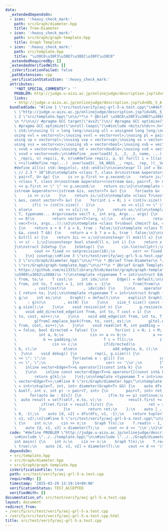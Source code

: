 ```yaml
---
data:
  _extendedDependsOn:
  - icon: ':heavy_check_mark:'
    path: src/Graph/diameter.hpp
    title: Tree-Diameter
  - icon: ':heavy_check_mark:'
    path: src/Graph/graph-template.hpp
    title: Graph Template
  - icon: ':heavy_check_mark:'
    path: src/template.hpp
    title: "\u30C6\u30F3\u30D7\u30EC\u30FC\u30C8"
  _extendedRequiredBy: []
  _extendedVerifiedWith: []
  _isVerificationFailed: false
  _pathExtension: cpp
  _verificationStatusIcon: ':heavy_check_mark:'
  attributes:
    '*NOT_SPECIAL_COMMENTS*': ''
    PROBLEM: http://judge.u-aizu.ac.jp/onlinejudge/description.jsp?id=GRL_5_A
    links:
    - http://judge.u-aizu.ac.jp/onlinejudge/description.jsp?id=GRL_5_A
  bundledCode: "#line 1 \"src/test/verify/aoj-grl-5-a.test.cpp\"\n#define PROBLEM\
    \ \"http://judge.u-aizu.ac.jp/onlinejudge/description.jsp?id=GRL_5_A\"\n#line\
    \ 2 \"src/template.hpp\"\n\n/**\n * @brief \u30C6\u30F3\u30D7\u30EC\u30FC\u30C8\
    \n */\n\n// #pragma GCC target(\"avx2\")\n// #pragma GCC optimize(\"O3\")\n//\
    \ #pragma GCC optimize(\"unroll-loops\")\n#include <bits/stdc++.h>\n\nusing namespace\
    \ std;\n\nusing ll = long long;\nusing ull = unsigned long long;\nusing vl = vector<ll>;\n\
    using vvl = vector<vl>;\nusing vvvl = vector<vvl>;\nusing pl = pair<ll, ll>;\n\
    using vp = vector<pl>;\nusing vvp = vector<vp>;\nusing vs = vector<string>;\n\
    using vvs = vector<vs>;\nusing vb = vector<bool>;\nusing vvb = vector<vb>;\nusing\
    \ vvvb = vector<vvb>;\nusing vd = vector<double>;\nusing vvd = vector<vd>;\nusing\
    \ vvvd = vector<vvd>;\n\n#define _overload3(_1, _2, _3, name, ...) name\n#define\
    \ _rep(i, n) repi(i, 0, n)\n#define repi(i, a, b) for(ll i = ll(a); i < ll(b);\
    \ ++i)\n#define rep(...) _overload3(__VA_ARGS__, repi, _rep, )(__VA_ARGS__)\n\
    #define all(x) std::begin(x), std::end(x)\n\nconstexpr ll inf = 0x1fffffffffffffffLL;\
    \ // 2.3 * 10^18\n\ntemplate <class T, class U>\nistream &operator>>(istream &is,\
    \ pair<T, U> &p) {\n    is >> p.first >> p.second;\n    return is;\n}\n\ntemplate\
    \ <class T, class U>\nostream &operator<<(ostream &os, pair<T, U> &p) {\n    os\
    \ << p.first << \" \" << p.second;\n    return os;\n}\n\ntemplate <class T>\n\
    istream &operator>>(istream &is, vector<T> &v) {\n    for(auto &x : v) {\n   \
    \     is >> x;\n    }\n    return is;\n}\n\ntemplate <class T>\nostream &operator<<(ostream\
    \ &os, const vector<T> &v) {\n    for(int i = 0; i < (int)v.size(); i++) {\n \
    \       if(i != (int)v.size() - 1)\n            os << v[i] << \" \";\n       \
    \ else\n            os << v[i];\n    }\n    return os;\n}\n\ntemplate <typename\
    \ T, typename... Args>\nauto vec(T x, int arg, Args... args) {\n    if constexpr(sizeof...(args)\
    \ == 0)\n        return vector<T>(arg, x);\n    else\n        return vector(arg,\
    \ vec<T>(x, args...));\n}\n\ntemplate <class T>\nbool chmin(T &a, const T &b)\
    \ {\n    return a > b ? a = b, true : false;\n}\ntemplate <class T>\nbool chmax(T\
    \ &a, const T &b) {\n    return a < b ? a = b, true : false;\n}\n\nconstexpr ll\
    \ bit(ll x) {\n    return 1LL << x;\n}\nconstexpr ll msk(ll x) {\n    return (1LL\
    \ << x) - 1;\n}\nconstexpr bool stand(ll x, int i) {\n    return x & bit(i);\n\
    }\n\nstruct IoSetup {\n    IoSetup() {\n        cin.tie(nullptr);\n        ios::sync_with_stdio(false);\n\
    \        cout << fixed << setprecision(10);\n        cerr << fixed << setprecision(10);\n\
    \    }\n} iosetup;\n#line 3 \"src/test/verify/aoj-grl-5-a.test.cpp\"\n\n#line\
    \ 2 \"src/Graph/diameter.hpp\"\n\n/**\n * @brief Tree-Diameter\n */\n\n#line 2\
    \ \"src/Graph/graph-template.hpp\"\n\n/**\n * @brief Graph Template\n * @cite\
    \ https://github.com/ei1333/library/blob/master/graph/graph-template.hpp (\u6539\
    \u5909\u3042\u308A)\n */\n\ntemplate <typename T = int>\nstruct Edge {\n    int\
    \ from, to;\n    T cost;\n    int idx;\n\n    Edge() = default;\n\n    Edge(int\
    \ from, int to, T cost = 1, int idx = -1)\n        : from(from)\n        , to(to)\n\
    \        , cost(cost)\n        , idx(idx) {\n    }\n\n    operator int() const\
    \ { return to; }\n};\n\ntemplate <typename T = int>\nstruct Graph {\n    vector<vector<Edge<T>>>\
    \ g;\n    int es;\n\n    Graph() = default;\n\n    explicit Graph(int n)\n   \
    \     : g(n)\n        , es(0) {\n    }\n\n    size_t size() const {\n        return\
    \ g.size();\n    }\n\n    void resize(int n) {\n        g.resize(n);\n    }\n\n\
    \    void add_directed_edge(int from, int to, T cost = 1) {\n        g[from].emplace_back(from,\
    \ to, cost, es++);\n    }\n\n    void add_edge(int from, int to, T cost = 1) {\n\
    \        g[from].emplace_back(from, to, cost, es);\n        g[to].emplace_back(to,\
    \ from, cost, es++);\n    }\n\n    void read(int M, int padding = -1, bool weighted\
    \ = false, bool directed = false) {\n        for(int i = 0; i < M; i++) {\n  \
    \          int a, b;\n            cin >> a >> b;\n            a += padding;\n\
    \            b += padding;\n            T c = T(1);\n            if(weighted)\n\
    \                cin >> c;\n            if(directed)\n                add_directed_edge(a,\
    \ b, c);\n            else\n                add_edge(a, b, c);\n        }\n  \
    \  }\n\n    void debug() {\n        rep(i, g.size()) {\n            cerr << i\
    \ << \": \";\n            for(auto& e : g[i]) {\n                cerr << e.to\
    \ << \", \";\n            }\n            cerr << '\\n';\n        }\n    }\n\n\
    \    inline vector<Edge<T>>& operator[](const int& k) {\n        return g[k];\n\
    \    }\n\n    inline const vector<Edge<T>>& operator[](const int& k) const {\n\
    \        return g[k];\n    }\n};\n\ntemplate <typename T = int>\nusing Edges =\
    \ vector<Edge<T>>;\n#line 8 \"src/Graph/diameter.hpp\"\n\ntemplate <typename T\
    \ = int>\ntuple<T, int, int> diameter(Graph<T> &G) {\n    auto dfs = [&](auto\
    \ &self, int v, int p) -> pair<T, int> {\n        pair<T, int> ret(0, v);\n  \
    \      for(auto &e : G[v]) {\n            if(e.to == p) continue;\n          \
    \  auto result = self(self, e.to, v);\n            result.first += e.cost;\n \
    \           if(ret.first < result.first) {\n                ret = result;\n  \
    \          }\n        }\n        return ret;\n    };\n    auto [_, v1] = dfs(dfs,\
    \ 0, -1);\n    auto [d, v2] = dfs(dfs, v1, -1);\n    return tuple<T, int, int>(d,\
    \ v1, v2);\n}\n#line 5 \"src/test/verify/aoj-grl-5-a.test.cpp\"\n\nint main()\
    \ {\n    int n;\n    cin >> n;\n    Graph T(n);\n    T.read(n - 1, 0, true);\n\
    \    auto [d, v1, v2] = diameter(T);\n    cout << d << '\\n';\n}\n"
  code: "#define PROBLEM \"http://judge.u-aizu.ac.jp/onlinejudge/description.jsp?id=GRL_5_A\"\
    \n#include \"../../template.hpp\"\n\n#include \"../../Graph/diameter.hpp\"\n\n\
    int main() {\n    int n;\n    cin >> n;\n    Graph T(n);\n    T.read(n - 1, 0,\
    \ true);\n    auto [d, v1, v2] = diameter(T);\n    cout << d << '\\n';\n}"
  dependsOn:
  - src/template.hpp
  - src/Graph/diameter.hpp
  - src/Graph/graph-template.hpp
  isVerificationFile: true
  path: src/test/verify/aoj-grl-5-a.test.cpp
  requiredBy: []
  timestamp: '2025-03-29 13:19:14+09:00'
  verificationStatus: TEST_ACCEPTED
  verifiedWith: []
documentation_of: src/test/verify/aoj-grl-5-a.test.cpp
layout: document
redirect_from:
- /verify/src/test/verify/aoj-grl-5-a.test.cpp
- /verify/src/test/verify/aoj-grl-5-a.test.cpp.html
title: src/test/verify/aoj-grl-5-a.test.cpp
---
```

